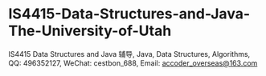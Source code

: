# IS4415-Data-Structures-and-Java-The-University-of-Utah
IS4415 Data Structures and Java 辅导, Java, Data Structures, Algorithms, QQ: 496352127, WeChat: cestbon_688, Email: accoder_overseas@163.com
